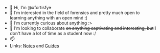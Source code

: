 - 👋 Hi, I’m @xfortisfye
- 👀 I’m interested in the field of forensics and pretty much open to learning anything with an open mind :)
- 🌱 I’m currently curious about anything :>
- 💞️ I’m looking to collaborate ~~on anything captivating and interesting, but~~ I don't have a lot of time as a student now :/
- 📫 
- Links: [Notes](https://github.com/xfortisfye/loot-box) and [Guides](https://github.com/xfortisfye/303-see-other)

<!---
xfortisfye/xfortisfye is a ✨ special ✨ repository because its `README.md` (this file) appears on your GitHub profile.
You can click the Preview link to take a look at your changes.
--->
